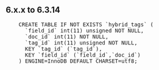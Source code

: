 ## 6.x.x to 6.3.14

<pre>
	CREATE TABLE IF NOT EXISTS `hybrid_tags` (
	  `field_id` int(11) unsigned NOT NULL,
	  `doc_id` int(11) NOT NULL,
	  `tag_id` int(11) unsigned NOT NULL,
	  KEY `tag_id` (`tag_id`),
	  KEY `field_id` (`field_id`,`doc_id`)
	) ENGINE=InnoDB DEFAULT CHARSET=utf8;
</pre>